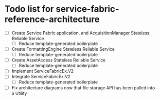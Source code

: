 # Todo list for service-fabric-reference-architecture
- [ ] Create Service Fabric application, and AcquisitionManager Stateless Reliable Service
    - [ ] Reduce template-generated boilerplate
- [ ] Create FormattingEngine Stateless Reliable Service
    - [ ] Reduce template-generated boilerplate
- [ ] Create AssetAccess Stateless Reliable Service
    - [ ] Reduce template-generated boilerplate
- [ ] Implement ServiceFabricEx.V2
- [ ] Integrate ServiceFabricEx.V2
    - [ ] Reduce template-generated boilerplate
- [ ] Fix architecture diagrams now that file storage API has been pulled into a Utility
